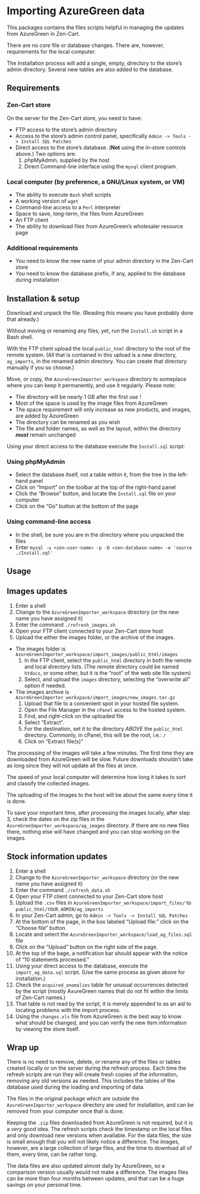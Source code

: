 # Importing AzureGreen data

This packages contains the files scripts helpful in managing the updates from AzureGreen in Zen-Cart.

There are no _core_ file or database changes. There are, however,  requirements for the local computer.

The Installation process will add a single, empty, directory to the store’s admin directory. Several new tables are also added to the database.

## Requirements

### Zen-Cart store

On the server for the Zen-Cart store, you need to have:

- FTP access to the store’s admin directory
- Access to the store’s admin control panel, specifically `Admin -> Tools -> Install SQL Patches`
- Direct access to the store’s database. (**Not** using the in-store controls above.) Two options are:
   1. phpMyAdmin, supplied by the host
   2. Direct Command-line interface using the `mysql` client program.

### Local computer (by preference, a GNU/Linux system, or VM)

- The ability to execute `Bash` shell scripts
- A working version of `wget`
- Command-line access to a `Perl` interpreter
- Space to save, long-term, the files from AzureGreen
- An FTP client
- The ability to download files from AzureGreen’s wholesaler resource page

### Additional requirements

- You need to know the new name of your admin directory in the Zen-Cart store
- You need to know the database prefix, if any, applied to the database during installation

## Installation & setup

Download and unpack the file. (Reading this means you have probably done that already.)

Without moving or renaming any files, yet, run the `Install.sh` script in a Bash shell.

With the FTP client upload the local `public_html` directory to the root of the remote system. (All that is contained in this upload is a new directory, `ag_imports`, in the renamed admin directory. You can create that directory manually if you so choose.)

Move, or copy, the `AzureGreenImporter_workspace` directory to someplace where you can keep it permanently, and use it regularly. Please note:

- The directory will be nearly 1 GB after the first use !
- Most of the space is used by the image files from AzureGreen
- The space requirement will only increase as new products, and images, are added by AzureGreen
- The directory can be renamed as you wish
- The file and folder names, as well as the layout, within the directory _**must**_ remain unchanged

Using your direct access to the database execute the `Install.sql` script:

### Using phpMyAdmin

- Select the database itself, not a table within it, from the tree in the left-hand panel
- Click on “Import” on the toolbar at the top of the right-hand panel
- Click the “Browse” button, and locate the `Install.sql` file on your computer
- Click on the “Go” button at the bottom of the page

### Using command-line access

- In the shell, be sure you are in the directory where you unpacked the files
- Enter `mysql -u <zen-user-name> -p -D <zen-database-name> -e 'source ./Install.sql'`

## Usage

## Images updates

1. Enter a shell
2. Change to the `AzureGreenImporter_workspace` directory (or the new name you have assigned it)
3. Enter the command `./refresh_images.sh`
4. Open your FTP client connected to your Zen-Cart store host
5. Upload the either the images folder, or the archive of the images.
 - The images folder is `AzureGreenImporter_workspace/import_images/public_html/images`
    1. In the FTP client, select the `public_html` directory in both the remote and local directory lists. (The remote directory could be named `htdocs`, or some other, but it is the “root” of the web site file system)
    2. Select, and upload the `images` directory, selecting the “overwrite all” option if needed.
  - The images archive is `AzureGreenImporter_workspace/import_images/new_images.tar.gz`
    1. Upload that file to a convenient spot in your hosted file system.
    2. Open the File Manager in the `cPanel` access to the hosted system.
    3. Find, and right-click on the uploaded file
    4. Select “Extract”.
    5. For the destination, set it to the directory _ABOVE_ the `public_html` directory. Commonly, in cPanel, this will be the root, i.e.: `/`
    6. Click on “Extract file(s)”

The processing of the images will take a few minutes. The first time they are downloaded from AzureGreen will be slow. Future downloads shouldn’t take as long since they will not update all the files at once.

The speed of your local computer will determine how long it takes to sort and classify the collected images.

The uploading of the images to the host will be about the same every time it is done.

To save your important time, after processing the images locally, after step 3, check the dates on the zip files in the `AzureGreeImporter_workspace/ag_images` directory. If there are no new files there, nothing else will have changed and you can stop working on the images.

## Stock information updates

1. Enter a shell
2. Change to the `AzureGreenImporter_workspace` directory (or the new name you have assigned it)
3. Enter the command `./refresh_data.sh`
4. Open your FTP client connected to your Zen-Cart store host
5. Upload the `.csv` files in `AzureGreenImporter_workspace/import_files/` to `public_html/YOUR_ADMIN/ag_imports`
6. In your Zen-Cart admin, go to `Admin -> Tools -> Install SQL Patches`
7. At the bottom of the page, in the box labeled “Upload file:” click on the “Choose file” button
8. Locate and select the `AzureGreenImporter_workspace/load_ag_files.sql` file
9. Click on the “Upload” button on the right side of the page.
10. At the top of the bage, a notification bar should appear with the notice of “10 statements processed.”
11. Using your direct access to the database, execute the `import_ag_data.sql` script. (Use the same process as given above for installation.)
12. Check the `acquired_anomalies` table for unusual occurrences detected by the script (mostly AxureGreen names that do not fit within the limits of Zen-Cart names.)
13. That table is not read by the script, it is merely appended to as an aid to locating problems with the import process.
14. Using the `changes.xls` file from AzureGreen is the best way to know what should be changed, and you can verify the new item information by viewing the store itself.

## Wrap up

There is no need to remove, delete, or rename any of the files or tables created locally or on the server during the refresh process. Each time the refresh scripts are run they will create fresh copies of the information, removing any old versions as needed. This includes the tables of the database used during the loading and importing of data.

The files in the original package which are outside the `AzureGreenImporter_workspace` directory are used for installation, and can be removed from your computer once that is done.

Keeping the `.zip` files downloaded from AzureGreen is not required, but it is a _very_ good idea. The refresh scripts check the timestamp on the local files and only download new versions when available. For the data files, the size is small enough that you will not likely notice a difference. The images, however, are a large collection of large files, and the time to download all of them, every time, can be rather long.

The data files are also updated almost daily by AzureGreen, so a comparison version usually would not make a difference. The images files can be more than four months between updates, and that can be a huge savings on your personal time.

